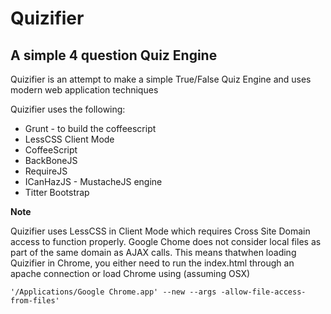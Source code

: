 Quizifier
====================

A simple 4 question Quiz Engine
---------------------

Quizifier is an attempt to make a simple True/False Quiz Engine and uses modern web application techniques

Quizifier uses the following:

* Grunt - to build the coffeescript
* LessCSS Client Mode 
* CoffeeScript
* BackBoneJS
* RequireJS
* ICanHazJS - MustacheJS engine
* Titter Bootstrap


**Note**

Quizifier uses LessCSS in Client Mode which requires Cross Site Domain access to function properly.  Google Chome does not consider local files as part of the same domain as AJAX calls.  This means thatwhen loading Quizifier in Chrome, you either need to run the index.html through an apache connection or load Chrome using (assuming OSX) 

    '/Applications/Google Chrome.app' --new --args -allow-file-access-from-files'

